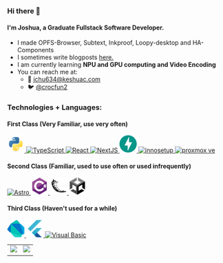 ### Hi there 👋

#### I'm Joshua, a Graduate Fullstack Software Developer.
- I made OPFS-Browser, Subtext, Inkproof, Loopy-desktop and HA-Components
- I sometimes write blogposts <a href="https://www.keshuac.com/blog"> here.</a>
- I am currently learning **NPU and GPU computing and Video Encoding**
- You can reach me at:  
    - 📧 [jchu634@keshuac.com](mailto:jchu634@keshuac.com)
    - 🐦 [@crocfun2](https://twitter.com/crocfun2)


### Technologies + Languages:
#### First Class (Very Familiar, use very often)

<a href="https://www.python.org/">
  <img src="https://raw.githubusercontent.com/devicons/devicon/master/icons/python/python-original.svg" alt="Python" width="40" height="40"/>
</a>
<a href="https://www.typescriptlang.org">
  <img src="https://cdn.jsdelivr.net/gh/devicons/devicon@latest/icons/typescript/typescript-original.svg" alt="TypeScript" width="40" height="40"/>
</a>
<a href="https://react.dev">
  <img src="https://cdn.jsdelivr.net/gh/devicons/devicon@latest/icons/react/react-original.svg" alt="React" width="40" height="40"/>
</a>
<a href="https://nextjs.org">
  <img src="https://cdn.jsdelivr.net/gh/devicons/devicon@latest/icons/nextjs/nextjs-original.svg" alt="NextJS" width="40" height="40"/>
</a>
<a href="https://fastapi.tiangolo.com/">
  <img src="https://raw.githubusercontent.com/devicons/devicon/master/icons/fastapi/fastapi-original.svg" alt="FastAPI" width="40" height="40"/>
</a>
<a href="https://jrsoftware.org/isinfo.php">
  <img src="https://upload.wikimedia.org/wikipedia/commons/c/cc/Inno_Setup_icon.png" alt="innosetup" width="40" height="40"/>
</a>
<a href="https://www.proxmox.com/en/">
 <img src="https://cdn.jsdelivr.net/gh/devicons/devicon@latest/icons/proxmox/proxmox-original-wordmark.svg" alt="proxmox ve" width="40" height="40"/>
</a>


#### Second Class (Familiar, used to use often or used infrequently)
<a href="https://astro.build">
  <img src="https://cdn.jsdelivr.net/gh/devicons/devicon@latest/icons/astro/astro-original.svg" alt="Astro" width="40" height="40"/>
</a>
<a href="https://dotnet.microsoft.com/languages/csharp">
  <img src="https://raw.githubusercontent.com/devicons/devicon/master/icons/csharp/csharp-original.svg" alt="csharp" width="40" height="40"/>
</a>
<a href="https://flask.palletsprojects.com/">
  <img src="https://raw.githubusercontent.com/devicons/devicon/master/icons/flask/flask-original.svg" alt="Flask" width="40" height="40"/>
</a>
<a href="https://unity.com/">
  <img src="https://raw.githubusercontent.com/devicons/devicon/master/icons/unity/unity-original.svg" alt="Unity" width="40" height="40"/>
</a>

#### Third Class (Haven't used for a while)
<a href="https://dart.dev/">
  <img src="https://raw.githubusercontent.com/devicons/devicon/master/icons/dart/dart-original.svg" alt="Dart" width="40" height="40"/>
</a>
<a href="https://flutter.dev/">
  <img src="https://raw.githubusercontent.com/devicons/devicon/master/icons/flutter/flutter-original.svg" alt="Flutter" width="40" height="40"/>
</a>
<a href="https://learn.microsoft.com/en-us/dotnet/visual-basic/">
  <img src="https://raw.githubusercontent.com/simple-icons/simple-icons/fa017b84f7fce8cd0118b4967dc163f13ac76035/icons/visualbasic.svg" alt="Visual Basic" width="40" height="40"/>
</a>


<table>
  <tr>
    <td>
      <picture>
    <source
        srcset="https://github-readme-stats.vercel.app/api?username=jchu634&theme=radical&show_icons=true&rank_icon=github"
        media="(prefers-color-scheme: dark)"
    />
    <source
        srcset="https://github-readme-stats.vercel.app/api?username=jchu634&show_icons=true&rank_icon=github"
        media="(prefers-color-scheme: light), (prefers-color-scheme: no-preference)"
    />
    <img src="https://github-readme-stats.vercel.app/api?username=jchu634&show_icons=true&rank_icon=github" />
    </picture>
    </td>
    <td>
      <picture>
  <source
    srcset="https://github-readme-stats.vercel.app/api/top-langs/?username=jchu634&layout=donut&theme=radical"
    media="(prefers-color-scheme: dark)"
  />
  <source
    srcset="https://github-readme-stats.vercel.app/api/top-langs/?username=jchu634&layout=donut"
    media="(prefers-color-scheme: light), (prefers-color-scheme: no-preference)"
  />
  <img src="https://github-readme-stats.vercel.app/api/top-langs/?username=jchu634&layout=donut" />
</picture>
    </td>
  </tr>
</table>
<!--
**jchu634/jchu634** is a ✨ _special_ ✨ repository because its `README.md` (this file) appears on your GitHub profile.

Here are some ideas to get you started:

- 🔭 I’m currently working on ...
- 🌱 I’m currently learning ...
- 👯 I’m looking to collaborate on ...
- 🤔 I’m looking for help with ...
- 💬 Ask me about ...
- 📫 How to reach me: ...
- 😄 Pronouns: ...
- ⚡ Fun fact: ...
-->
